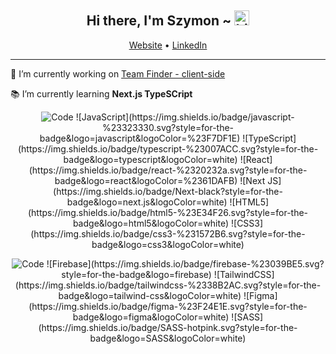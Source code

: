 <h2 align="center"> Hi there, I'm Szymon ~ <img src="https://user-images.githubusercontent.com/1303154/88677602-1635ba80-d120-11ea-84d8-d263ba5fc3c0.gif" width="24px" alt="hi">
</h2>

<p align="center">
  <a href="https://szymongos.github.io/SzymonGos">Website</a> •
  <a href="https://www.linkedin.com/in/szymon-gos777">LinkedIn</a>
</p>

---

:hammer: I’m currently working on [Team Finder - client-side](https://github.com/SzymonGos/teamFinder_client_side) </p>
:books: I’m currently learning **Next.js TypeSCript** </p>


<p align="center">
  <img alt="Code" src="https://img.shields.io/badge/-code-000000?style=flat-square&logo=Plex&logoColor=white">
  ![JavaScript](https://img.shields.io/badge/javascript-%23323330.svg?style=for-the-badge&logo=javascript&logoColor=%23F7DF1E)
  ![TypeScript](https://img.shields.io/badge/typescript-%23007ACC.svg?style=for-the-badge&logo=typescript&logoColor=white)
  ![React](https://img.shields.io/badge/react-%2320232a.svg?style=for-the-badge&logo=react&logoColor=%2361DAFB) 
  ![Next JS](https://img.shields.io/badge/Next-black?style=for-the-badge&logo=next.js&logoColor=white)
  ![HTML5](https://img.shields.io/badge/html5-%23E34F26.svg?style=for-the-badge&logo=html5&logoColor=white)
  ![CSS3](https://img.shields.io/badge/css3-%231572B6.svg?style=for-the-badge&logo=css3&logoColor=white)
</p>
  
  
<p align="center">
  <img alt="Code" src="https://img.shields.io/badge/-tools-000000?style=flat-square&logo=Plex&logoColor=white">
  ![Firebase](https://img.shields.io/badge/firebase-%23039BE5.svg?style=for-the-badge&logo=firebase)
  ![TailwindCSS](https://img.shields.io/badge/tailwindcss-%2338B2AC.svg?style=for-the-badge&logo=tailwind-css&logoColor=white)
  ![Figma](https://img.shields.io/badge/figma-%23F24E1E.svg?style=for-the-badge&logo=figma&logoColor=white)
  ![SASS](https://img.shields.io/badge/SASS-hotpink.svg?style=for-the-badge&logo=SASS&logoColor=white)
</p>
